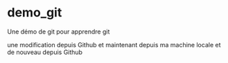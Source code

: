 ﻿# demo_git
Une démo de git pour apprendre git

une modification depuis Github
et maintenant depuis ma machine locale
et de nouveau depuis Github
